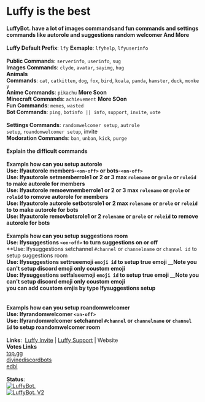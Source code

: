 # Luffy is the best



**LuffyBot. have a lot of images commandsand fun commands and settings commands like autorole and suggestions random welcomer And More**
<br>
<br>
**Luffy Default Prefix**:&nbsp;`lfy`
**Exmaple**: `lfyhelp`, `lfyuserinfo`
<br>
<br>
**Public Commands**:&nbsp;`serverinfo`,&nbsp;`userinfo`,&nbsp;`sug`
<br>
**Images Commands**:&nbsp;`clyde`,&nbsp;`avatar`,&nbsp;`sayimg`,&nbsp;`hug` 
<br>
**Animals Commands**:&nbsp;`cat`,&nbsp;`catkitten`,&nbsp;`dog`,&nbsp;`fox`,&nbsp;`bird`,&nbsp;`koala`,&nbsp;`panda`,&nbsp;`hamster`,&nbsp;`duck`,&nbsp;`monkey`
<br>
**Anime Commands**:&nbsp;`pikachu` **More Soon**
<br>
**Minecraft Commands**:&nbsp;`achievement` **More SOon**
<br>
**Fun Commands**:&nbsp;`memes`,&nbsp;`wasted`
<br>
**Bot Commands**:&nbsp;`ping`,&nbsp;`botinfo || info`,&nbsp;`support`,&nbsp;`invite`,&nbsp;`vote`	
<br> 
**Settings Commands**:&nbsp;`randomwelcomer setup`,&nbsp;`autrole setup`,&nbsp;`roandomwelcomer setup`,&nbsp;invite
<br>
**Modoration Commands**:&nbsp;`ban`,&nbsp;`unban`,&nbsp;`kick`,&nbsp;`purge`
<br>
<br>
**Explain the difficult commands**
<br>
<br>
**Exampls how can you setup autorole**
<br>
**Use: lfyautorole members-`<on-off>` or bots-`<on-off>`**
<br>
**Use: lfyautorole setmemberrole1 or 2 or 3 max `rolename` or `@role` or `roleid` to make autorole for members**
<br>
**Use: lfyautorole remoevmemberrole1 or 2 or 3 max `rolename` or `@role` or `roleid` to romove autorole for members**
<br>
**Use: lfyautorole autorole setbotsrole1 or 2 max `rolename` or `@role` or `roleid` to to make autorole for bots**
<br>
**Use: lfyautorole removbotsrole1 or 2 `rolename` or `@role` or `roleid` to remove autorole for bots**
<br> 
<br>
**Exampls how can you setup suggestions room**
<br>
**Use: lfysuggestions `<on-off>` to turn suggestions on or off**
<br>
**Use: lfysuggestions setchannel `#channel` or `channelname` or `channel id` to setup suggestions room
<br>
**Use: lfysuggestions settrueemoji `emoji id` to setup true emoji __Note you can't setup discord emoji only coustom emoji**
<br>
**Use: lfysuggestions setfalseemoji `emoji id` to setup true emoji __Note you can't setup discord emoji only coustom emoji**
<br>
**you can add coustom emjis by type lfysuggestions setup**
<br>
<br>
<br>
**Exampls how can you setup roandomwelcomer** 
<br>
**Use: lfyrandomwelcomer  `<on-off>`**
<br>
**Use: lfyrandomwelcomer setchannel `#channel` or `channelname` or `channel id` to setup roandomwelcomer room**
<br>
<br>
**Links**:&nbsp; [Luffy Invite](https://discordapp.com/oauth2/authorize?client_id=652156490819436544&permissions=8&scope=bot) | [Luffy Support](https://discord.gg/wtkjyH9) | Website 
<br>
**Votes&nbsp;Links**<br>
[top.gg](https://top.gg/bot/652156490819436544/vote)
<br>
[divinediscordbots](https://divinediscordbots.com/bot/652156490819436544/vote)
<br>
[edbl](https://www.edbl.xyz/view/652156490819436544)
<br>
<br>
**Status**:
<br>
<a href="https://top.gg/bot/652156490819436544" >
  <img src="https://top.gg/api/widget/652156490819436544.svg" alt="LuffyBot." />
</a>
<br>
<a href="https://divinediscordbots.com/bot/652156490819436544">
  <img src="https://divinediscordbots.com/api/widget/652156490819436544.svg" alt="LuffyBot. V2"/>
</a>
<br>
